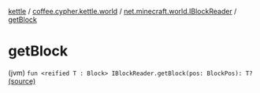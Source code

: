 [kettle](../../index.md) / [coffee.cypher.kettle.world](../index.md) / [net.minecraft.world.IBlockReader](index.md) / [getBlock](./get-block.md)

# getBlock

(jvm) `fun <reified T : Block> IBlockReader.getBlock(pos: BlockPos): T?` [(source)](https://github.com/Cypher121/kettle/blob/master/src/main/kotlin/coffee/cypher/kettle/world/Worlds.kt#L9)
